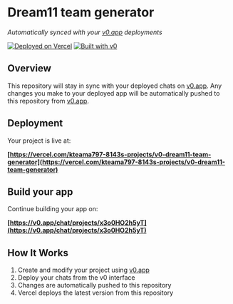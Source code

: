 # Dream11 team generator

*Automatically synced with your [v0.app](https://v0.app) deployments*

[![Deployed on Vercel](https://img.shields.io/badge/Deployed%20on-Vercel-black?style=for-the-badge&logo=vercel)](https://vercel.com/kteama797-8143s-projects/v0-dream11-team-generator)
[![Built with v0](https://img.shields.io/badge/Built%20with-v0.app-black?style=for-the-badge)](https://v0.app/chat/projects/x3o0HO2h5yT)

## Overview

This repository will stay in sync with your deployed chats on [v0.app](https://v0.app).
Any changes you make to your deployed app will be automatically pushed to this repository from [v0.app](https://v0.app).

## Deployment

Your project is live at:

**[https://vercel.com/kteama797-8143s-projects/v0-dream11-team-generator](https://vercel.com/kteama797-8143s-projects/v0-dream11-team-generator)**

## Build your app

Continue building your app on:

**[https://v0.app/chat/projects/x3o0HO2h5yT](https://v0.app/chat/projects/x3o0HO2h5yT)**

## How It Works

1. Create and modify your project using [v0.app](https://v0.app)
2. Deploy your chats from the v0 interface
3. Changes are automatically pushed to this repository
4. Vercel deploys the latest version from this repository
